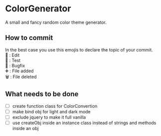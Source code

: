 # ColorGenerator
A small and fancy random color theme generator.

## How to commit

In the best case you use this emojis to declare the topic of your commit.</br>
📝 : Edit</br>
🔧 : Test</br>
🐞 : Bugfix</br>
➕ : File added</br>
🗑️ : File deleted</br>

## What needs to be done

- [ ] create function class for ColorConvertion
- [ ] make bind obj for light and dark mode
- [ ] exclude jquery to make it full vanilla
- [ ] use createObj inside an instance class instead of strings and methods inside an obj
